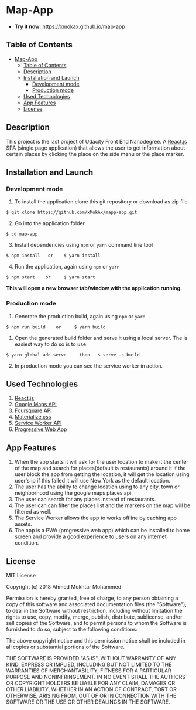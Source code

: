 # Map-App
* **Try it now**: https://xmokax.github.io/map-app
## Table of Contents

- [Map-App](#map-app)
  - [Table of Contents](#table-of-contents)
  - [Description](#description)
  - [Installation and Launch](#installation-and-launch)
    - [Development mode](#development-mode)
    - [Production mode](#production-mode)
  - [Used Technologies](#used-technologies)
  - [App Features](#app-features)
  - [License](#license)

## Description

This project is the last project of Udacity Front End Nanodegree.
A [React.js](https://reactjs.org/) SPA (single page application) that allows the user to get information about certain places by clicking the place on the side menu or the place marker.

## Installation and Launch

### Development mode

1.  To install the application clone this git repository or download as zip file

```
$ git clone https://github.com/xMokAx/mapp-app.git
```

2.  Go into the application folder

```
$ cd map-app
```

3.  Install dependencies using `npm` or `yarn` command line tool

```
$ npm install   or    $ yarn install
```

4.  Run the application, again using `npm` or `yarn`

```
$ npm start    or     $ yarn start
```

**This will open a new browser tab/window with the application running.**

### Production mode

1.  Generate the production build, again using `npm` or `yarn`

```
$ npm run build    or     $ yarn build
```

1.  Open the generated build folder and serve it using a local server. The is easiest way to do so is to use

```
$ yarn global add serve     then   $ serve -s build
```

2.  In production mode you can see the service worker in action.

## Used Technologies

1. [React.js](https://reactjs.org/)
2. [Google Maps API](https://cloud.google.com/maps-platform/maps/)
3. [Foursquare API](https://developer.foursquare.com/places-api)
4. [Materialize.css](https://materializecss.com/)
5. [Service Worker API](https://developer.mozilla.org/en-US/docs/Web/API/Service_Worker_API)
6. [Progressive Web App](https://developers.google.com/web/progressive-web-apps/)

## App Features

1. When the app starts it will ask for the user location to make it the center of the map and search for places(default is restaurants) around it if the user block the app from getting the location, it will get the location using user's ip if this failed it will use New York as the default location.
2. The user has the ability to change location using to any city, town or neighborhood using the google maps places api.
3. The user can search for any places instead of restaurants.
4. The user can can filter the places list and the markers on the map will be filtered as well.
5. The Service Worker allows the app to works offline by caching app assets.
6. The app is a PWA (progressive web app) which can be installed to home screen and provide a good experience to users on any internet condition.

## License

MIT License

Copyright (c) 2018 Ahmed Mokhtar Mohammed

Permission is hereby granted, free of charge, to any person obtaining a copy
of this software and associated documentation files (the "Software"), to deal
in the Software without restriction, including without limitation the rights
to use, copy, modify, merge, publish, distribute, sublicense, and/or sell
copies of the Software, and to permit persons to whom the Software is
furnished to do so, subject to the following conditions:

The above copyright notice and this permission notice shall be included in all
copies or substantial portions of the Software.

THE SOFTWARE IS PROVIDED "AS IS", WITHOUT WARRANTY OF ANY KIND, EXPRESS OR
IMPLIED, INCLUDING BUT NOT LIMITED TO THE WARRANTIES OF MERCHANTABILITY,
FITNESS FOR A PARTICULAR PURPOSE AND NONINFRINGEMENT. IN NO EVENT SHALL THE
AUTHORS OR COPYRIGHT HOLDERS BE LIABLE FOR ANY CLAIM, DAMAGES OR OTHER
LIABILITY, WHETHER IN AN ACTION OF CONTRACT, TORT OR OTHERWISE, ARISING FROM,
OUT OF OR IN CONNECTION WITH THE SOFTWARE OR THE USE OR OTHER DEALINGS IN THE
SOFTWARE.
